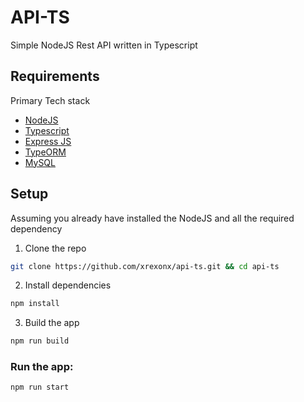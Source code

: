 # API-TS
Simple NodeJS Rest API written in Typescript

## Requirements
Primary Tech stack
* [NodeJS](https://nodejs.org/en/)
* [Typescript](https://www.typescriptlang.org/)
* [Express JS](https://expressjs.com/)
* [TypeORM](https://typeorm.io/)
* [MySQL](https://www.mysql.com/)

## Setup
Assuming you already have installed the NodeJS and all the required dependency

1. Clone the repo
```bash
git clone https://github.com/xrexonx/api-ts.git && cd api-ts
```
2. Install dependencies
```bash
npm install
```
3. Build the app
```bash
npm run build
```

### Run the app:

```bash
npm run start
```
